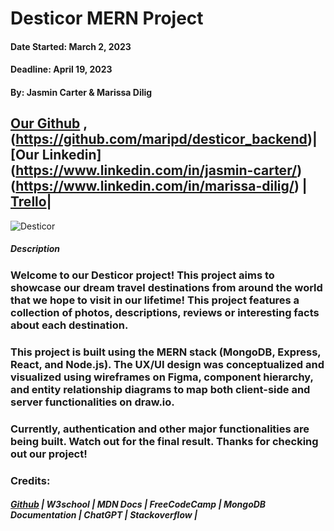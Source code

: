 
# Desticor MERN Project 
#### Date Started: March 2, 2023
#### Deadline: April 19, 2023

#### By: Jasmin Carter & Marissa Dilig

## [Our Github](https://github.com/maripd/desticor_frontend) ,(https://github.com/maripd/desticor_backend)| [Our Linkedin] (https://www.linkedin.com/in/jasmin-carter/)(https://www.linkedin.com/in/marissa-dilig/) | [Trello](https://trello.com/b/51foy0nd/peer-group-project)|

![Desticor](https://i.imgur.com/w4hrLAL.png)

##### **Description**

### Welcome to our Desticor project! This project aims to showcase our dream travel destinations from around the world that we hope to visit in our lifetime! This project features a collection of photos, descriptions, reviews or interesting facts about each destination.

### This project is built using the MERN stack (MongoDB, Express, React, and Node.js). The UX/UI design was conceptualized and visualized using wireframes on Figma, component hierarchy, and entity relationship diagrams to map both client-side and server functionalities on draw.io. 

### Currently, authentication and other major functionalities are being built. Watch out for the final result. Thanks for checking out our project! 



### Credits:

##### [Github](github.com) | W3school | MDN Docs | FreeCodeCamp | MongoDB Documentation | ChatGPT | Stackoverflow | 
